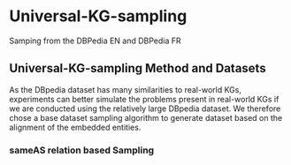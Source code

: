 # Universal-KG-sampling
Samping from the DBPedia EN and DBPedia  FR 

## Universal-KG-sampling Method and Datasets
As the DBpedia dataset has many similarities to real-world KGs, experiments can better simulate the problems present in real-world KGs if we are conducted using the relatively large DBpedia dataset. We therefore chose a base dataset sampling algorithm to generate dataset based on the alignment of the embedded entities.

### sameAS relation based Sampling


